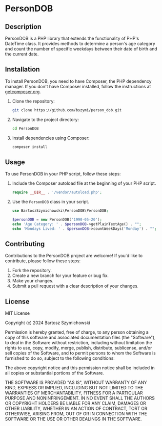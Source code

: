 
# PersonDOB

## Description
PersonDOB is a PHP library that extends the functionality of PHP's DateTime class. It provides methods to determine a person's age category and count the number of specific weekdays between their date of birth and the current date.

## Installation

To install PersonDOB, you need to have Composer, the PHP dependency manager. If you don't have Composer installed, follow the instructions at [getcomposer.org](https://getcomposer.org/).

1. Clone the repository:
   ```bash
   git clone https://github.com/bszymi/person_dob.git
   ```
2. Navigate to the project directory:
   ```bash
   cd PersonDOB
   ```
3. Install dependencies using Composer:
   ```bash
   composer install
   ```

## Usage

To use PersonDOB in your PHP script, follow these steps:

1. Include the Composer autoload file at the beginning of your PHP script.
   ```php
   require __DIR__ . '/vendor/autoload.php';
   ```

2. Use the `PersonDOB` class in your script.
   ```php
   use BartoszSzymichowski\PersonDOB\PersonDOB;

   $personDOB = new PersonDOB('1990-05-20');
   echo 'Age Category: ' . $personDOB->getPlainTextAge() . "";
   echo 'Mondays Lived: ' . $personDOB->countWeekDays('Monday') . "";
   ```

## Contributing

Contributions to the PersonDOB project are welcome! If you'd like to contribute, please follow these steps:

1. Fork the repository.
2. Create a new branch for your feature or bug fix.
3. Make your changes.
4. Submit a pull request with a clear description of your changes.

## License

MIT License

Copyright (c) 2024 Bartosz Szymichowski

Permission is hereby granted, free of charge, to any person obtaining a copy
of this software and associated documentation files (the "Software"), to deal
in the Software without restriction, including without limitation the rights
to use, copy, modify, merge, publish, distribute, sublicense, and/or sell
copies of the Software, and to permit persons to whom the Software is
furnished to do so, subject to the following conditions:

The above copyright notice and this permission notice shall be included in all
copies or substantial portions of the Software.

THE SOFTWARE IS PROVIDED "AS IS", WITHOUT WARRANTY OF ANY KIND, EXPRESS OR
IMPLIED, INCLUDING BUT NOT LIMITED TO THE WARRANTIES OF MERCHANTABILITY,
FITNESS FOR A PARTICULAR PURPOSE AND NONINFRINGEMENT. IN NO EVENT SHALL THE
AUTHORS OR COPYRIGHT HOLDERS BE LIABLE FOR ANY CLAIM, DAMAGES OR OTHER
LIABILITY, WHETHER IN AN ACTION OF CONTRACT, TORT OR OTHERWISE, ARISING FROM,
OUT OF OR IN CONNECTION WITH THE SOFTWARE OR THE USE OR OTHER DEALINGS IN THE
SOFTWARE.
